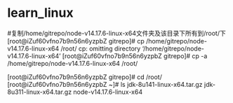 # learn_linux
#复制/home/gitrepo/node-v14.17.6-linux-x64文件夹及该目录下所有到/root/下
[root@iZuf60vfno7b9n56n6yzpbZ gitrepo]# cp /home/gitrepo/node-v14.17.6-linux-x64 /root/
cp: omitting directory ‘/home/gitrepo/node-v14.17.6-linux-x64’
[root@iZuf60vfno7b9n56n6yzpbZ gitrepo]# cp -a /home/gitrepo/node-v14.17.6-linux-x64 /root/

[root@iZuf60vfno7b9n56n6yzpbZ gitrepo]# cd /root/
[root@iZuf60vfno7b9n56n6yzpbZ ~]# ls
jdk-8u141-linux-x64.tar.gz  jdk-8u311-linux-x64.tar.gz node-v14.17.6-linux-x64
